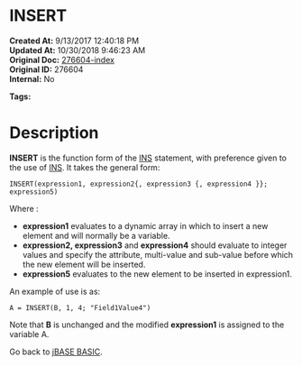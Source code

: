 # INSERT

**Created At:** 9/13/2017 12:40:18 PM  
**Updated At:** 10/30/2018 9:46:23 AM  
**Original Doc:** [276604-index](https://docs.jbase.com/36868-jbase-basic/276604-index)  
**Original ID:** 276604  
**Internal:** No  

**Tags:**
<badge text='dynamic arrays' vertical='middle' />

# Description

**INSERT** is the function form of the [INS](./../ins) statement, with preference given to the use of [INS](./../ins). It takes the general form:

```
INSERT(expression1, expression2{, expression3 {, expression4 }}; expression5)
```

Where :

- **expression1** evaluates to a dynamic array in which to insert a new element and will normally be a variable.
- **expression2, expression3** and **expression4** should evaluate to integer values and specify the attribute, multi-value and sub-value before which the new element will be inserted.
- **expression5** evaluates to the new element to be inserted in expression1.


An example of use is as:

```
A = INSERT(B, 1, 4; "Field1Value4")
```

Note that **B** is unchanged and the modified **expression1** is assigned to the variable A.



Go back to [jBASE BASIC](./../jbase-basic-programmers-reference-guide).



